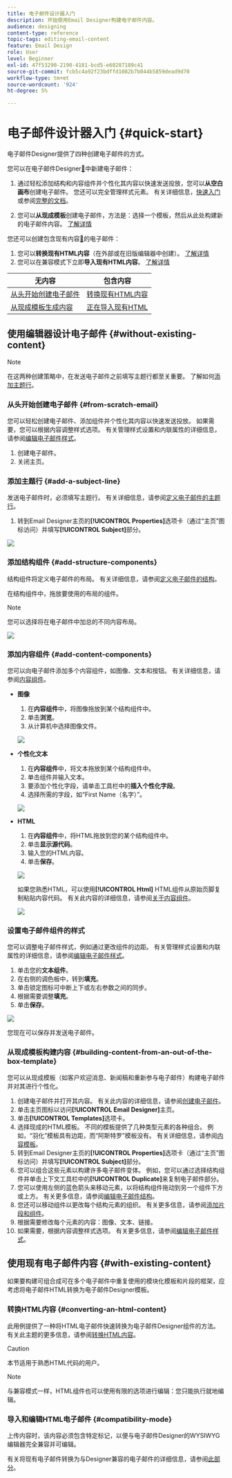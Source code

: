 ```yaml
---
title: 电子邮件设计器入门
description: 开始使用Email Designer构建电子邮件内容。
audience: designing
content-type: reference
topic-tags: editing-email-content
feature: Email Design
role: User
level: Beginner
exl-id: 47f53290-2190-4181-bcd5-e60287189c41
source-git-commit: fcb5c4a92f23bdffd1082b7b044b5859dead9d70
workflow-type: tm+mt
source-wordcount: '924'
ht-degree: 5%

---
```


# 电子邮件设计器入门 {#quick-start}

电子邮件Designer提供了四种创建电子邮件的方式。

您可以在电子邮件Designer[&#128279;](#without-existing-content)中新建电子邮件：

1. 通过轻松添加结构和内容组件并个性化其内容以快速发送投放，您可以&#x200B;**从空白画布**&#x200B;创建电子邮件。 您还可以完全管理样式元素。 有关详细信息，[快速入门](#from-scratch-email)或参阅[完整的文档](../../designing/using/designing-from-scratch.md#designing-an-email-content-from-scratch)。

1. 您可以&#x200B;**从现成模板**&#x200B;创建电子邮件，方法是：选择一个模板，然后从此处构建新的电子邮件内容。 [了解详情](#building-content-from-an-out-of-the-box-template)

您还可以创建包含现有内容[&#128279;](#with-existing-content)的电子邮件：

1. 您可以&#x200B;**转换现有HTML内容**（在外部或在旧版编辑器中创建）。 [了解详情](#converting-an-html-content)
1. 您可以在兼容模式下立即&#x200B;**导入现有HTML内容**。 [了解详情](#compatibility-mode)

| 无内容 | 包含内容 |
|---|---|
| [从头开始创建电子邮件](#from-scratch-email) | [转换现有HTML内容](#converting-an-html-content) |
| [从现成模板生成内容](#building-content-from-an-out-of-the-box-template) | [正在导入现有HTML](#compatibility-mode) |

## 使用编辑器设计电子邮件 {#without-existing-content}

>[!NOTE]
>
>在这两种创建策略中，在发送电子邮件之前填写主题行都至关重要。 了解如何[添加主题行](#add-a-subject-line)。

### 从头开始创建电子邮件 {#from-scratch-email}

您可以轻松创建电子邮件、添加组件并个性化其内容以快速发送投放。 如果需要，您可以根据内容调整样式选项。 有关管理样式设置和内联属性的详细信息，请参阅[编辑电子邮件样式](../../designing/using/styles.md)。

1. 创建电子邮件。
1. 关闭主页。

### 添加主题行 {#add-a-subject-line}

发送电子邮件时，必须填写主题行。 有关详细信息，请参阅[定义电子邮件的主题行](../../designing/using/subject-line.md)。

1. 转到Email Designer主页的&#x200B;**[!UICONTROL Properties]**&#x200B;选项卡（通过“主页”图标访问）并填写&#x200B;**[!UICONTROL Subject]**&#x200B;部分。

![](assets/subject-line-quick-start.png)

### 添加结构组件 {#add-structure-components}

结构组件将定义电子邮件的布局。 有关详细信息，请参阅[定义电子邮件的结构](../../designing/using/designing-from-scratch.md#defining-the-email-structure)。

在结构组件中，拖放要使用的布局的组件。

>[!NOTE]
>
>您可以选择将在电子邮件中加总的不同内容布局。

![](assets/structure-components-quick-start.png)

### 添加内容组件 {#add-content-components}

您可以向电子邮件添加多个内容组件，如图像、文本和按钮。 有关详细信息，请参阅[内容组件](../../designing/using/designing-from-scratch.md#about-content-components)。

* **图像**

   1. 在&#x200B;**内容组件**&#x200B;中，将图像拖放到某个结构组件中。
   1. 单击&#x200B;**浏览**。
   1. 从计算机中选择图像文件。

  ![](assets/browse-image-quick-start.png)

* **个性化文本**

   1. 在&#x200B;**内容组件**&#x200B;中，将文本拖放到某个结构组件中。
   1. 单击组件并输入文本。
   1. 要添加个性化字段，请单击工具栏中的&#x200B;**插入个性化字段**。
   1. 选择所需的字段，如“First Name（名字）”。

  ![](assets/edit-text-quick-start.png)

* **HTML**

   1. 在&#x200B;**内容组件**&#x200B;中，将HTML拖放到您的某个结构组件中。
   1. 单击&#x200B;**显示源代码**。
   1. 输入您的HTML内容。
   1. 单击&#x200B;**保存**。

  ![](assets/html-component-source-code.png)

  如果您熟悉HTML，可以使用&#x200B;**[!UICONTROL Html]** HTML组件从原始页脚复制粘贴内容代码。 有关此内容的详细信息，请参阅[关于内容组件](../../designing/using/designing-from-scratch.md#about-content-components)。

  ![](assets/des_loading_compatible_fragment_9.png)

### 设置电子邮件组件的样式

您可以调整电子邮件样式，例如通过更改组件的边距。 有关管理样式设置和内联属性的详细信息，请参阅[编辑电子邮件样式](../../designing/using/styles.md)。

1. 单击您的&#x200B;**文本组件**。
1. 在右侧的调色板中，转到&#x200B;**填充**。
1. 单击锁定图标可中断上下或左右参数之间的同步。
1. 根据需要调整&#x200B;**填充**。
1. 单击&#x200B;**保存**。

![](assets/padding-quick-start.png)

您现在可以保存并发送电子邮件。

### 从现成模板构建内容 {#building-content-from-an-out-of-the-box-template}

您可以从现成模板（如客户欢迎消息、新闻稿和重新参与电子邮件）构建电子邮件并对其进行个性化。

1. 创建电子邮件并打开其内容。 有关此内容的详细信息，请参阅[创建电子邮件](../../channels/using/creating-an-email.md)。
1. 单击主页图标以访问&#x200B;**[!UICONTROL Email Designer]**&#x200B;主页。
1. 单击&#x200B;**[!UICONTROL Templates]**&#x200B;选项卡。
1. 选择现成的HTML模板。
不同的模板提供了几种类型元素的各种组合。 例如，“羽化”模板具有边距，而“阿斯特罗”模板没有。 有关详细信息，请参阅[内容模板](../../designing/using/using-reusable-content.md#content-templates)。
1. 转到Email Designer主页的&#x200B;**[!UICONTROL Properties]**&#x200B;选项卡（通过“主页”图标访问）并填写&#x200B;**[!UICONTROL Subject]**&#x200B;部分。
1. 您可以组合这些元素以构建许多电子邮件变体。 例如，您可以通过选择结构组件并单击上下文工具栏中的&#x200B;**[!UICONTROL Duplicate]**&#x200B;来复制电子邮件部分。
1. 您可以使用左侧的蓝色箭头来移动元素，以将结构组件拖动到另一个组件下方或上方。 有关更多信息，请参阅[编辑电子邮件结构](../../designing/using/designing-from-scratch.md#defining-the-email-structure)。
1. 您还可以移动组件以更改每个结构元素的组织。 有关更多信息，请参阅[添加片段和组件](../../designing/using/designing-from-scratch.md#defining-the-email-structure)。
1. 根据需要修改每个元素的内容：图像、文本、链接。
1. 如果需要，根据内容调整样式选项。 有关更多信息，请参阅[编辑电子邮件样式](../../designing/using/styles.md)。

## 使用现有电子邮件内容 {#with-existing-content}

如果要构建可组合成可在多个电子邮件中重复使用的模块化模板和片段的框架，应考虑将电子邮件HTML转换为电子邮件Designer模板。

### 转换HTML内容 {#converting-an-html-content}

此用例提供了一种将HTML电子邮件快速转换为电子邮件Designer组件的方法。 有关此主题的更多信息，请参阅[转换HTML内容](../../designing/using/using-existing-content.md#converting-an-html-content)。

>[!CAUTION]
>
>本节适用于熟悉HTML代码的用户。

>[!NOTE]
>
>与兼容模式一样，HTML组件也可以使用有限的选项进行编辑：您只能执行就地编辑。


### 导入和编辑HTML电子邮件 {#compatibility-mode}

上传内容时，该内容必须包含特定标记，以便与电子邮件Designer的WYSIWYG编辑器完全兼容并可编辑。

有关将现有电子邮件转换为与Designer兼容的电子邮件的详细信息，请参阅[此部分](../../designing/using/using-existing-content.md#compatibility-mode)。
